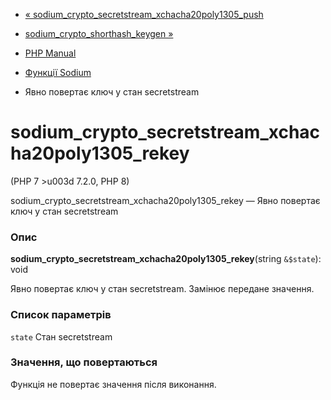 - [«
sodium_crypto_secretstream_xchacha20poly1305_push](function.sodium-crypto-secretstream-xchacha20poly1305-push.md)
- [sodium_crypto_shorthash_keygen
»](function.sodium-crypto-shorthash-keygen.md)

- [PHP Manual](index.md)
- [Функції Sodium](ref.sodium.md)
- Явно повертає ключ у стан secretstream

# sodium_crypto_secretstream_xchacha20poly1305_rekey

(PHP 7 \>u003d 7.2.0, PHP 8)

sodium_crypto_secretstream_xchacha20poly1305_rekey — Явно повертає
ключ у стан secretstream

### Опис

**sodium_crypto_secretstream_xchacha20poly1305_rekey**(string
`&$state`): void

Явно повертає ключ у стан secretstream. Замінює передане
значення.

### Список параметрів

`state`
Стан secretstream

### Значення, що повертаються

Функція не повертає значення після виконання.
